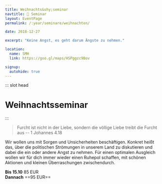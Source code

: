 ```yaml
---
title: Weihnachts&shy;seminar
navtitle: 🎅 Seminar
layout: EventPage
permalink: /:year/seminare/weihnachten/

date: 2018-12-27

excerpt: "Keine Angst, es geht darum Ängste zu nehmen."

location:
  name: SMH
  link: https://goo.gl/maps/HSPggzc9Bov

signup:
  autohide: true
---
```


::: slot head

# Weihnachts&shy;seminar

:::

> Furcht ist nicht in der Liebe, sondern die völlige
> Liebe treibt die Furcht aus
> -- 1 Johannes 4.18

Wir wollen uns mit Sorgen und Unsicherheiten beschäftigen. Konkret heißt das,
über die politischen Strömungen in unserem Land zu diskutieren
und dabei die ein oder andere Angst zu nehmen. Für einen
optimalen Ausgleich wollen wir für dich immer wieder einen
Ruhepol schaffen, mit schönen Aktionen und kleinen Überraschungen
zwischendurch.

**Bis 15.10** 85 EUR <br>
**Dannach** ==95 EUR==
